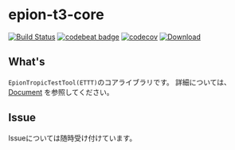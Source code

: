 # epion-t3-core

[![Build Status](https://travis-ci.org/epion-tropic-test-tool/epion-t3-core.svg?branch=master)](https://travis-ci.org/epion-tropic-test-tool/epion-t3-core)
[![codebeat badge](https://codebeat.co/badges/d6f599b0-21b4-41d7-a51f-7621a5a08c27)](https://codebeat.co/projects/github-com-epion-tropic-test-tool-epion-t3-core-master)
[![codecov](https://codecov.io/gh/epion-tropic-test-tool/epion-t3-core/branch/master/graph/badge.svg)](https://codecov.io/gh/epion-tropic-test-tool/epion-t3-core)
[![Download](https://api.bintray.com/packages/takashno/maven/epion-t3-core/images/download.svg?version=0.0.1) ](https://bintray.com/takashno/maven/epion-t3-core/0.0.1/link)

## What's
`EpionTropicTestTool(ETTT)`のコアライブラリです。
詳細については、[Document](https://docs.epion-t3.com) を参照してください。


## Issue
Issueについては随時受け付けています。

